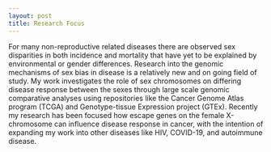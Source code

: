 ```yaml
---
layout: post
title: Research Focus
---
```

For many non-reproductive related diseases there are observed sex disparities in both incidence and mortality that have yet to be explained by environmental or gender differences. Research into the genomic mechanisms of sex bias in disease is a relatively new and on going field of study. My work investigates the role of sex chromosomes on differing disease response between the sexes through large scale genomic comparative analyses using repositories like the Cancer Genome Atlas program (TCGA) and Genotype-tissue Expression project (GTEx). Recently my research has been focused how escape genes on the female X-chromosome can influence disease response in cancer, with the intention of expanding my work into other diseases like HIV, COVID-19, and autoimmune disease.


